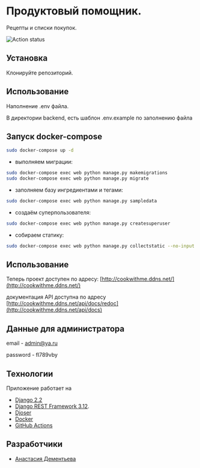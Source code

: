 # Продуктовый помощник.

Рецепты и списки покупок.

![Action status](https://github.com/Nastasia153/foodgram-project-react/actions/workflows/foodgram_workflow.yml/badge.svg)


## Установка

Клонируйте репозиторий.

## Использование

Наполнение .env файла.

В директории backend, есть шаблон .env.example по заполнению файла

## Запуск docker-compose

```bash
sudo docker-compose up -d
```
- выполняем миграции:

```bash
sudo docker-compose exec web python manage.py makemigrations
sudo docker-compose exec web python manage.py migrate
```
- заполняем базу ингредиентами и тегами:

```bash
sudo docker-compose exec web python manage.py sampledata
```

- cоздаём суперпользователя:

```bash
sudo docker-compose exec web python manage.py createsuperuser
```
- собираем статику:
```bash
sudo docker-compose exec web python manage.py collectstatic --no-input
```


## Использование

Теперь проект доступен по адресу:
[http://cookwithme.ddns.net/](http://cookwithme.ddns.net/)

документация API доступна по адресу 
[http://cookwithme.ddns.net/api/docs/redoc](http://cookwithme.ddns.net/api/docs)

## Данные для администратора
email - admin@ya.ru

password - fl789vby

## Teхнологии
Приложение работает на 
- [Django 2.2](https://www.djangoproject.com/download/)
- [Django REST Framework 3.12](https://www.django-rest-framework.org/#installation).
- [Djoser](https://djoser.readthedocs.io/en/latest/getting_started.html)
- [Docker](https://docs.docker.com/)
- [GitHub Actions](https://github.com/features/actions)


## Разработчики

- [Анастасия Дементьева](https://github.com/Nastasia153)

